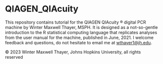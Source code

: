 # QIAGEN_QIAcuity
 This repository contains tutorial for the QIAGEN QIAcuity :registered: digital PCR machine by Winter Maxwell Thayer, MSPH. It is designed as a not-so-gentle introduction to the R statistical computing language that replicates analyses from the user manual for the machine, published in June, 2021. I welcome feedback and questions, do not hesitate to email me at wthayer1@jh.edu.
 
 
:copyright: 2023 Winter Maxwell Thayer, Johns Hopkins University, all rights reserved